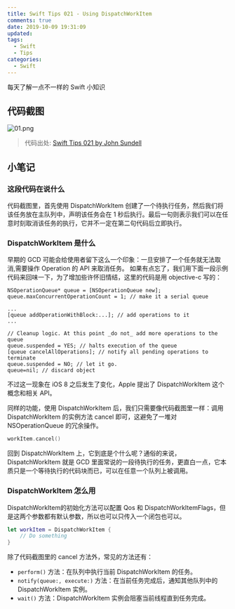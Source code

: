 ```yaml
---
title: Swift Tips 021 - Using DispatchWorkItem
comments: true
date: 2019-10-09 19:31:09
updated:
tags:
  - Swift
  - Tips
categories:
  - Swift
---
```


每天了解一点不一样的 Swift 小知识

<!-- more -->

## 代码截图

![01.png](01.png)

> 代码出处: [Swift Tips 021 by John Sundell](https://github.com/JohnSundell/SwiftTips#21-using-dispatchworkitem)

## 小笔记

### 这段代码在说什么

代码截图里，首先使用 DispatchWorkItem 创建了一个待执行任务，然后我们将该任务放在主队列中，声明该任务会在 1 秒后执行。最后一句则表示我们可以在任意时刻取消该任务的执行，它并不一定在第二句代码后立即执行。

### DispatchWorkItem 是什么

早期的 GCD 可能会给使用者留下这么一个印象：一旦安排了一个任务就无法取消,需要操作 Operation 的 API 来取消任务。
如果有点忘了，我们用下面一段示例代码来回味一下，为了增加些许怀旧情结，这里的代码是用 objective-c 写的：

``` objc
NSOperationQueue* queue = [NSOperationQueue new];
queue.maxConcurrentOperationCount = 1; // make it a serial queue

...
[queue addOperationWithBlock:...]; // add operations to it
...

// Cleanup logic. At this point _do not_ add more operations to the queue
queue.suspended = YES; // halts execution of the queue
[queue cancelAllOperations]; // notify all pending operations to terminate
queue.suspended = NO; // let it go.
queue=nil; // discard object
```

不过这一现象在 iOS 8 之后发生了变化，Apple 提出了 DispatchWorkItem 这个概念和相关 API。

同样的功能，使用 DispatchWorkItem 后，我们只需要像代码截图里一样：调用 DispatchWorkItem 的实例方法 cancel 即可，这避免了一堆对 NSOperationQueue 的冗余操作。

```swift
workItem.cancel()
```

回到 DispatchWorkItem 上，它到底是个什么呢？通俗的来说，DispatchWorkItem 就是 GCD 里面常说的一段待执行的任务，更直白一点，它本质只是一个等待执行的代码块而已，可以在任意一个队列上被调用。

### DispatchWorkItem 怎么用

DispatchWorkItem的初始化方法可以配置 Qos 和 DispatchWorkItemFlags，但是这两个参数都有默认参数，所以也可以只传入一个闭包也可以。

```swift
let workItem = DispatchWorkItem {
    // Do something
}
```

除了代码截图里的 cancel 方法外，常见的方法还有：

* `perform()` 方法：在队列中执行当前 DispatchWorkItem 的任务。
* `notify(queue:, execute:)` 方法：在当前任务完成后，通知其他队列中的 DispatchWorkItem 实例。
* `wait()` 方法：DispatchWorkItem 实例会阻塞当前线程直到任务完成。

